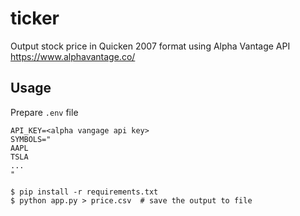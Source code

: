 # ticker

Output stock price in Quicken 2007 format 
using Alpha Vantage API https://www.alphavantage.co/

## Usage
Prepare `.env` file
```env
API_KEY=<alpha vangage api key>
SYMBOLS="
AAPL
TSLA
...
"
```

```console
$ pip install -r requirements.txt
$ python app.py > price.csv  # save the output to file
```
